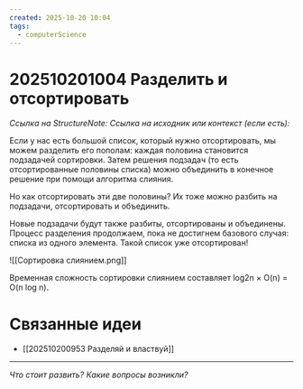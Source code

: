 ```yaml
---
created: 2025-10-20 10:04
tags:
  - computerScience
---
```

# 202510201004 Разделить и отсортировать

*Ссылка на StructureNote:*
*Ссылка на исходник или контекст (если есть):* 

Если у нас есть большой список, который нужно отсортировать, мы можем разделить его пополам: каждая половина становится подзадачей сортировки. Затем решения подзадач (то есть отсортированные половины списка) можно объединить в конечное решение при помощи алгоритма слияния.

Но как отсортировать эти две половины? Их тоже можно разбить на подзадачи, отсортировать и объединить.

Новые подзадачи будут также разбиты, отсортированы и объединены. Процесс разделения продолжаем, пока не достигнем базового случая: списка из одного элемента. Такой список уже отсортирован!

![[Сортировка слиянием.png]]

Временная сложность сортировки слиянием составляет log2n × O(n) = O(n log n).

# Связанные идеи

- [[202510200953 Разделяй и властвуй]]
---

*Что стоит развить? Какие вопросы возникли?*
